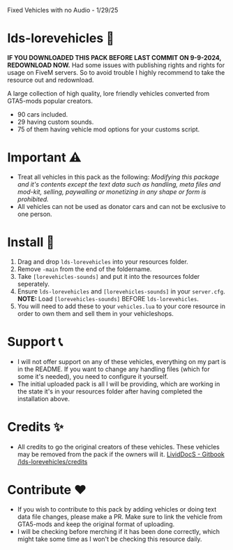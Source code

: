 Fixed Vehicles with no Audio - 1/29/25

# lds-lorevehicles 🚗
**IF YOU DOWNLOADED THIS PACK BEFORE LAST COMMIT ON 9-9-2024, REDOWNLOAD NOW.**
Had some issues with publishing rights and rights for usage on FiveM servers. So to avoid trouble I highly recommend to take the resource out and redownload.

A large collection of high quality, lore friendly vehicles converted from GTA5-mods popular creators.

* 90 cars included.
* 29 having custom sounds.
* 75 of them having vehicle mod options for your customs script.

# Important ⚠️
* Treat all vehicles in this pack as the following: *Modifying this package and it's contents except the text data such as handling, meta files and mod-kit, selling, paywalling or monetizing in any shape or form is prohibited.*
* All vehicles can not be used as donator cars and can not be exclusive to one person.

# Install 🔧
1. Drag and drop `lds-lorevehicles` into your resources folder.
2. Remove `-main` from the end of the foldername.
3. Take `[lorevehicles-sounds]` and put it into the resources folder seperately.
4. Ensure `lds-lorevehicles` and `[lorevehicles-sounds]` in your `server.cfg`.
**NOTE:** Load `[lorevehicles-sounds]` BEFORE `lds-lorevehicles`.
5. You will need to add these to your `vehicles.lua` to your core resource in order to own them and sell them in your vehicleshops.

# Support 📞
* I will not offer support on any of these vehicles, everything on my part is in the README. If you want to change any handling files (which for some it's needed), you need to configure it yourself.
* The initial uploaded pack is all I will be providing, which are working in the state it's in your resources folder after having completed the installation above.

# Credits ✨
* All credits to go the original creators of these vehicles. These vehicles may be removed from the pack if the owners will it.
[LividDocS - Gitbook /lds-lorevehicles/credits](https://lividdocs.gitbook.io/lividdocs/lds-lorevehicles/credits)

# Contribute ❤️
* If you wish to contribute to this pack by adding vehicles or doing text data file changes, please make a PR. Make sure to link the vehicle from GTA5-mods and keep the original format of uploading.
* I will be checking before merching if it has been done correctly, which might take some time as I won't be checking this resource daily.

